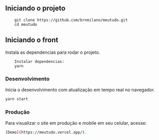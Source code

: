 ## Iniciando o projeto

```
    git clone https://github.com/brnmilano/meutudo.git
    cd meutudo
```

## Iniciando o front
Instala as dependencias para rodar o projeto.

```
    Instalar dependencias:
    yarn 
```

### Desenvolvimento

Inicia o desenvolvimento com atualização em tempo real no navegador.

```sh
yarn start 
```

### Produção

Para visualizar o site em produção e mobile em seu celular, acesse:

```sh
[Demo](https://meutudo.vercel.app/).
```
